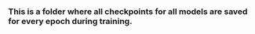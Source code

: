 ### This is a folder where all checkpoints for all models are saved for every epoch during training.

